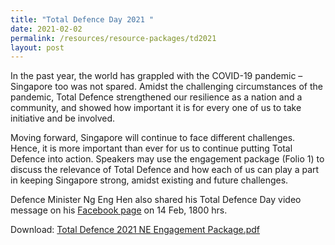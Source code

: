 ```yaml
---
title: "Total Defence Day 2021 "
date: 2021-02-02
permalink: /resources/resource-packages/td2021
layout: post
---
```

In the past year, the world has grappled with the COVID-19 pandemic – Singapore too was not spared. Amidst the challenging circumstances of the pandemic, Total Defence strengthened our resilience as a nation and a community, and showed how important it is for every one of us to take initiative and be involved. 
	
Moving forward, Singapore will continue to face different challenges. Hence, it is more important than ever for us to continue putting Total Defence into action. 
	Speakers may use the engagement package (Folio 1) to discuss the relevance of Total Defence and how each of us can play a part in keeping Singapore strong, amidst existing and future challenges.
	
Defence Minister Ng Eng Hen also shared his Total Defence Day video message on his [Facebook page](https://www.facebook.com/ngenghen) on 14 Feb, 1800 hrs. 

Download: [Total Defence 2021 NE Engagement Package.pdf](https://go.gov.sg/td21-ne-engagement-package)